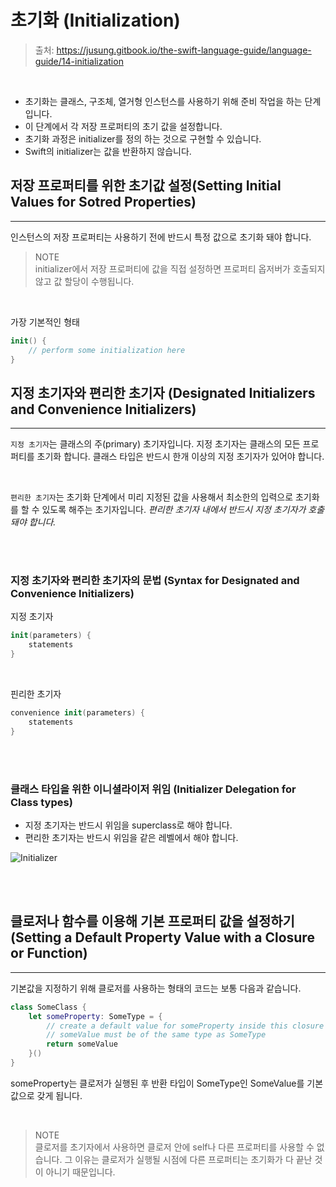 # 초기화 (Initialization)

> 출처: https://jusung.gitbook.io/the-swift-language-guide/language-guide/14-initialization

<br>

- 초기화는 클래스, 구조체, 열거형 인스턴스를 사용하기 위해 준비 작업을 하는 단계 입니다.
- 이 단계에서 각 저장 프로퍼티의 초기 값을 설정합니다.
- 초기화 과정은 initializer를 정의 하는 것으로 구현할 수 있습니다.
- Swift의 initializer는 값을 반환하지 않습니다.

## 저장 프로퍼티를 위한 초기값 설정(Setting Initial Values for Sotred Properties)

---

인스턴스의 저장 프로퍼티는 사용하기 전에 반드시 특정 값으로 초기화 돼야 합니다.

> NOTE  
> initializer에서 저장 프로퍼티에 값을 직접 설정하면 프로퍼티 옵저버가 호출되지 않고 값 할당이 수행됩니다.

<br>

가장 기본적인 형태

```swift
init() {
    // perform some initialization here
}
```

## 지정 초기자와 편리한 초기자 (Designated Initializers and Convenience Initializers)

---

`지정 초기자`는 클래스의 주(primary) 초기자입니다. 지정 초기자는 클래스의 모든 프로퍼티를 초기화 합니다. 클래스 타입은 반드시 한개 이상의
지정 초기자가 있어야 합니다.

<br>

`편리한 초기자`는 초기화 단계에서 미리 지정된 값을 사용해서 최소한의 입력으로 초기화를 할 수 있도록 해주는 초기자입니다. _편리한 초기자 내에서 반드시 지정 초기자가 호출돼야 합니다._

<br>
<br>

### 지정 초기자와 편리한 초기자의 문법 (Syntax for Designated and Convenience Initializers)

지정 초기자

```swift
init(parameters) {
    statements
}
```

<br>

핀리한 초기자

```swift
convenience init(parameters) {
    statements
}
```

<br>
<br>

### **클래스 타입을 위한 이니셜라이저 위임 (Initializer Delegation for Class types)**

- 지정 초기자는 반드시 위임을 superclass로 해야 합니다.
- 편리한 초기자는 반드시 위임을 같은 레벨에서 해야 합니다.

![Initializer](https://gblobscdn.gitbook.com/assets%2F-LKLx6PA5iF3Uq2IzQsf%2F-LKMOdxAUIDQvKMGnBHo%2F-LKMP6nuRqkg023VFBxL%2FinitializerDelegation01_2x.png?alt=media&token=51e30fbd-596b-4989-a71b-3e3c62562192)

<br>
<br>

## 클로저나 함수를 이용해 기본 프로퍼티 값을 설정하기 (Setting a Default Property Value with a Closure or Function)

---

기본값을 지정하기 위해 클로저를 사용하는 형태의 코드는 보통 다음과 같습니다.

```swift
class SomeClass {
    let someProperty: SomeType = {
        // create a default value for someProperty inside this closure
        // someValue must be of the same type as SomeType
        return someValue
    }()
}
```

someProperty는 클로저가 실행된 후 반환 타입이 SomeType인 SomeValue를 기본 값으로 갖게 됩니다.

<br>

> NOTE  
> 클로저를 초기자에서 사용하면 클로저 안에 self나 다른 프로퍼티를 사용할 수 없습니다. 그 이유는 클로저가 실행될 시점에 다른 프로퍼티는 초기화가 다 끝난 것이 아니기 때문입니다.
